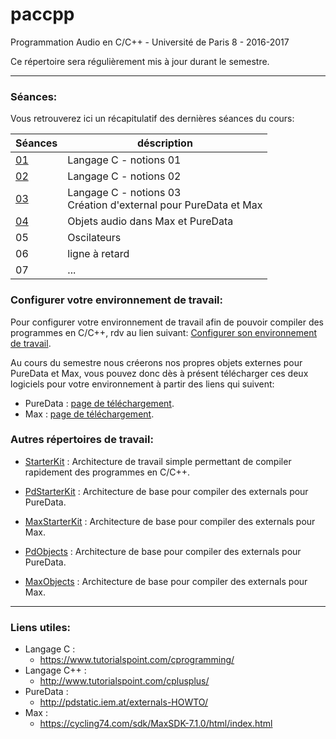 # paccpp
Programmation Audio en C/C++ - Université de Paris 8 - 2016-2017

Ce répertoire sera régulièrement mis à jour durant le semestre.

---

### Séances:

Vous retrouverez ici un récapitulatif des dernières séances du cours:

| Séances   | déscription |
|-----------|-------------|
|[01](s01)  | Langage C - notions 01 |
|[02](s02)  | Langage C - notions 02 |
|[03](s03)  | Langage C - notions 03 <br/> Création d'external pour PureData et Max |
|[04](s04)  | Objets audio dans Max et PureData |
|05         | Oscilateurs |
|06         | ligne à retard |
|07         | ... |

### Configurer votre environnement de travail:
Pour configurer votre environnement de travail afin de pouvoir compiler des programmes en C/C++, rdv au lien suivant:
[Configurer son environnement de travail](setup/readme.md).

Au cours du semestre nous créerons nos propres objets externes pour PureData et Max, vous pouvez donc dès à présent télécharger ces deux logiciels pour votre environnement à partir des liens qui suivent:
- PureData : [page de téléchargement](http://msp.ucsd.edu/software.html).
- Max : [page de téléchargement](https://cycling74.com/downloads/).

### Autres répertoires de travail:

- [StarterKit](https://github.com/paccpp/StarterKit) : Architecture de travail simple permettant de compiler rapidement des programmes en C/C++.

- [PdStarterKit](https://github.com/paccpp/PdStarterKit) : Architecture de base pour compiler des externals pour PureData.

- [MaxStarterKit](https://github.com/paccpp/MaxStarterKit) : Architecture de base pour compiler des externals pour Max.

- [PdObjects](https://github.com/paccpp/PdObjects) : Architecture de base pour compiler des externals pour PureData.

- [MaxObjects](https://github.com/paccpp/MaxObjects) : Architecture de base pour compiler des externals pour Max.

---

### Liens utiles:

- Langage C :
  - https://www.tutorialspoint.com/cprogramming/
- Langage C++ :
  - http://www.tutorialspoint.com/cplusplus/
- PureData :
  - http://pdstatic.iem.at/externals-HOWTO/
- Max :
  - https://cycling74.com/sdk/MaxSDK-7.1.0/html/index.html
